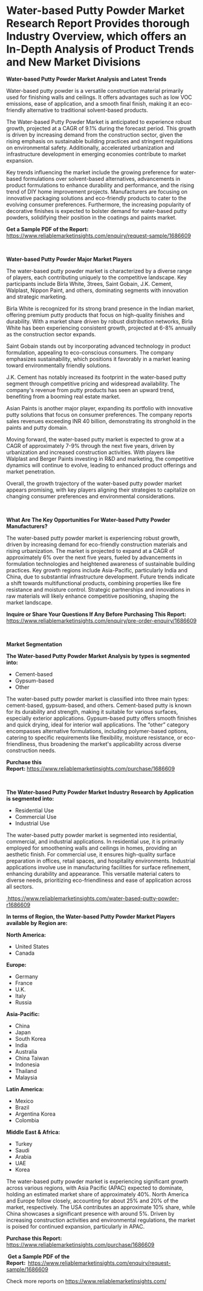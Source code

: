 <p><h1>Water-based Putty Powder Market Research Report Provides thorough Industry Overview, which offers an In-Depth Analysis of Product Trends and New Market Divisions</h1></p><p><strong>Water-based Putty Powder Market Analysis and Latest Trends</strong></p>
<p><p>Water-based putty powder is a versatile construction material primarily used for finishing walls and ceilings. It offers advantages such as low VOC emissions, ease of application, and a smooth final finish, making it an eco-friendly alternative to traditional solvent-based products. </p><p>The Water-based Putty Powder Market is anticipated to experience robust growth, projected at a CAGR of 9.1% during the forecast period. This growth is driven by increasing demand from the construction sector, given the rising emphasis on sustainable building practices and stringent regulations on environmental safety. Additionally, accelerated urbanization and infrastructure development in emerging economies contribute to market expansion. </p><p>Key trends influencing the market include the growing preference for water-based formulations over solvent-based alternatives, advancements in product formulations to enhance durability and performance, and the rising trend of DIY home improvement projects. Manufacturers are focusing on innovative packaging solutions and eco-friendly products to cater to the evolving consumer preferences. Furthermore, the increasing popularity of decorative finishes is expected to bolster demand for water-based putty powders, solidifying their position in the coatings and paints market.</p></p>
<p><strong>Get a Sample PDF of the Report:&nbsp;</strong> <a href="https://www.reliablemarketinsights.com/enquiry/request-sample/1686609?utm_campaign=1894&utm_medium=2&utm_source=Github&utm_content=ia&utm_term=26032025&utm_id=water-based-putty-powder">https://www.reliablemarketinsights.com/enquiry/request-sample/1686609</a></p>
<p>&nbsp;</p>
<p><strong>Water-based Putty Powder Major Market Players</strong></p>
<p><p>The water-based putty powder market is characterized by a diverse range of players, each contributing uniquely to the competitive landscape. Key participants include Birla White, 3trees, Saint Gobain, J.K. Cement, Walplast, Nippon Paint, and others, dominating segments with innovation and strategic marketing.</p><p>Birla White is recognized for its strong brand presence in the Indian market, offering premium putty products that focus on high-quality finishes and durability. With a market share driven by robust distribution networks, Birla White has been experiencing consistent growth, projected at 6-8% annually as the construction sector expands.</p><p>Saint Gobain stands out by incorporating advanced technology in product formulation, appealing to eco-conscious consumers. The company emphasizes sustainability, which positions it favorably in a market leaning toward environmentally friendly solutions.</p><p>J.K. Cement has notably increased its footprint in the water-based putty segment through competitive pricing and widespread availability. The company's revenue from putty products has seen an upward trend, benefiting from a booming real estate market.</p><p>Asian Paints is another major player, expanding its portfolio with innovative putty solutions that focus on consumer preferences. The company reports sales revenues exceeding INR 40 billion, demonstrating its stronghold in the paints and putty domain.</p><p>Moving forward, the water-based putty market is expected to grow at a CAGR of approximately 7-9% through the next five years, driven by urbanization and increased construction activities. With players like Walplast and Berger Paints investing in R&D and marketing, the competitive dynamics will continue to evolve, leading to enhanced product offerings and market penetration. </p><p>Overall, the growth trajectory of the water-based putty powder market appears promising, with key players aligning their strategies to capitalize on changing consumer preferences and environmental considerations.</p></p>
<p>&nbsp;</p>
<p><strong>What Are The Key Opportunities For Water-based Putty Powder Manufacturers?</strong></p>
<p><p>The water-based putty powder market is experiencing robust growth, driven by increasing demand for eco-friendly construction materials and rising urbanization. The market is projected to expand at a CAGR of approximately 6% over the next five years, fueled by advancements in formulation technologies and heightened awareness of sustainable building practices. Key growth regions include Asia-Pacific, particularly India and China, due to substantial infrastructure development. Future trends indicate a shift towards multifunctional products, combining properties like fire resistance and moisture control. Strategic partnerships and innovations in raw materials will likely enhance competitive positioning, shaping the market landscape.</p></p>
<p><strong>Inquire or Share Your Questions If Any Before Purchasing This Report:</strong> <a href="https://www.reliablemarketinsights.com/enquiry/pre-order-enquiry/1686609?utm_campaign=1894&utm_medium=2&utm_source=Github&utm_content=ia&utm_term=26032025&utm_id=water-based-putty-powder">https://www.reliablemarketinsights.com/enquiry/pre-order-enquiry/1686609</a></p>
<p>&nbsp;</p>
<p><strong>Market Segmentation</strong></p>
<p><strong>The Water-based Putty Powder Market Analysis by types is segmented into:</strong></p>
<p><ul><li>Cement-based</li><li>Gypsum-based</li><li>Other</li></ul></p>
<p><p>The water-based putty powder market is classified into three main types: cement-based, gypsum-based, and others. Cement-based putty is known for its durability and strength, making it suitable for various surfaces, especially exterior applications. Gypsum-based putty offers smooth finishes and quick drying, ideal for interior wall applications. The “other” category encompasses alternative formulations, including polymer-based options, catering to specific requirements like flexibility, moisture resistance, or eco-friendliness, thus broadening the market's applicability across diverse construction needs.</p></p>
<p><strong>Purchase this Report:&nbsp;</strong><a href="https://www.reliablemarketinsights.com/purchase/1686609?utm_campaign=1894&utm_medium=2&utm_source=Github&utm_content=ia&utm_term=26032025&utm_id=water-based-putty-powder">https://www.reliablemarketinsights.com/purchase/1686609</a></p>
<p>&nbsp;</p>
<p><strong>The Water-based Putty Powder Market Industry Research by Application is segmented into:</strong></p>
<p><ul><li>Residential Use</li><li>Commercial Use</li><li>Industrial Use</li></ul></p>
<p><p>The water-based putty powder market is segmented into residential, commercial, and industrial applications. In residential use, it is primarily employed for smoothening walls and ceilings in homes, providing an aesthetic finish. For commercial use, it ensures high-quality surface preparation in offices, retail spaces, and hospitality environments. Industrial applications involve use in manufacturing facilities for surface refinement, enhancing durability and appearance. This versatile material caters to diverse needs, prioritizing eco-friendliness and ease of application across all sectors.</p></p>
<p><a href="https://www.reliablemarketinsights.com/water-based-putty-powder-r1686609?utm_campaign=1894&utm_medium=2&utm_source=Github&utm_content=ia&utm_term=26032025&utm_id=water-based-putty-powder">&nbsp;https://www.reliablemarketinsights.com/water-based-putty-powder-r1686609</a></p>
<p><strong>In terms of Region, the Water-based Putty Powder Market Players available by Region are:</strong></p>
<p>
    <p> <strong> North America: </strong>
        <ul>
            <li>United States</li>
            <li>Canada</li>
        </ul>
        </p> 
    <p> <strong> Europe: </strong>
        <ul>
            <li>Germany</li>
            <li>France</li>
            <li>U.K.</li>
            <li>Italy</li>
            <li>Russia</li>
        </ul>
        </p> 
    <p> <strong> Asia-Pacific: </strong>
        <ul>
            <li>China</li>
            <li>Japan</li>
            <li>South Korea</li>
            <li>India</li>
            <li>Australia</li>
            <li>China Taiwan</li>
            <li>Indonesia</li>
            <li>Thailand</li>
            <li>Malaysia</li>
        </ul>
        </p> 
    <p> <strong> Latin America: </strong>
        <ul>
            <li>Mexico</li>
            <li>Brazil</li>
            <li>Argentina Korea</li>
            <li>Colombia</li>
        </ul>
        </p> 
    <p> <strong> Middle East & Africa: </strong>
        <ul>
            <li>Turkey</li>
            <li>Saudi</li>
            <li>Arabia</li>
            <li>UAE</li>
            <li>Korea</li>
        </ul>
    </p>
    </p>
<p><p>The water-based putty powder market is experiencing significant growth across various regions, with Asia Pacific (APAC) expected to dominate, holding an estimated market share of approximately 40%. North America and Europe follow closely, accounting for about 25% and 20% of the market, respectively. The USA contributes an approximate 10% share, while China showcases a significant presence with around 5%. Driven by increasing construction activities and environmental regulations, the market is poised for continued expansion, particularly in APAC.</p></p>
<p><strong>Purchase this Report: </strong><a href="https://www.reliablemarketinsights.com/purchase/1686609?utm_campaign=1894&utm_medium=2&utm_source=Github&utm_content=ia&utm_term=26032025&utm_id=water-based-putty-powder">https://www.reliablemarketinsights.com/purchase/1686609</a></p>
<p>&nbsp;<strong>Get a Sample PDF of the Report:&nbsp;&nbsp;</strong><a href="https://www.reliablemarketinsights.com/enquiry/request-sample/1686609?utm_campaign=1894&utm_medium=2&utm_source=Github&utm_content=ia&utm_term=26032025&utm_id=water-based-putty-powder">https://www.reliablemarketinsights.com/enquiry/request-sample/1686609</a></p>
<p><strong></strong></p>
<p>Check more reports on <a href="https://www.reliablemarketinsights.com/?utm_campaign=1894&utm_medium=2&utm_source=Github&utm_content=ia&utm_term=26032025&utm_id=water-based-putty-powder">https://www.reliablemarketinsights.com/</a></p>